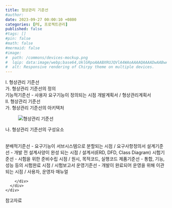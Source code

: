 ```yaml
---
title: 형상관리 기준선
#author: 
date: 2023-09-27 00:00:10 +0800
categories: [PE, 프로젝트관리]
published: false
#tags: []
#pin: false
#math: false
#mermaid: false
#image:
#  path: /commons/devices-mockup.png
#  lqip: data:image/webp;base64,UklGRpoAAABXRUJQVlA4WAoAAAAQAAAADwAABwAAQUxQSDIAAAARL0AmbZurmr57yyIiqE8oiG0bejIYEQTgqiDA9vqnsUSI6H+oAERp2HZ65qP/VIAWAFZQOCBCAAAA8AEAnQEqEAAIAAVAfCWkAALp8sF8rgRgAP7o9FDvMCkMde9PK7euH5M1m6VWoDXf2FkP3BqV0ZYbO6NA/VFIAAAA
#  alt: Responsive rendering of Chirpy theme on multiple devices.
---
```


<div class="post-wrap">
  <div class="para">
    <div class="para-title">
      I. 형상관리 기준선
    </div>
    <div class="para-cntnt">
      <div class="para">
        <div class="para-title">
          가. 형상관리 기준선의 정의
        </div>
        <div class="para-cntnt">
            기능적기준선 - 사용자 요구기능이 정의되는 시점 개발계획서 / 형상관리계획서
        </div>
      </div>
    </div>
  </div>
  
  <div class="para">
    <div class="para-title">
      II. 형상관리 기준선
    </div>
    <div class="para-cntnt">
      <div class="para">
        <div class="para-title">
          가. 형상관리 기준선의 아키텍처
        </div>
        <div class="para-cntnt">
          <figure class="post-figure">
            <img src="/assets/img/posts/형상관리-기준선.png" alt="형상관리 기준선">
<!--            <figcaption>Source: Unveiling the Metaverse: Exploring Emerging Trends, Multifaceted Perspectives, and Future Challenges</figcaption>-->
          </figure>
        </div>
      </div>
      <div class="para">
        <div class="para-title">
          나. 형상관리 기준선의 구성요소
        </div>
        <div class="para-cntnt">
          <table class="post-table">
          </table>
            분배적기준선 - 요구기능이 서브시스템으로 분할되는 시점 / 요구사항정의서
  설계기준선 - 개발 전 설계사양이 완성 되는 시점 / 설계서(ERD, DFD, Class Diagram)
  시험기준선 - 시험을 위한 준비수립 시점 / 원시, 목적코드, 실행코드
  제품기준선 - 통합, 기능, 성능 등의 시험완료 시점 / 시험보고서 
  운영기준선 - 개발이 완료되어 운영을 위해 이관되는 시점 / 사용자, 운영자 매뉴얼

        </div>
      </div>
    </div>
  </div>

  <div class="refr-wrap">
    <div class="refr-title">
        참고자료
    </div>
    <ol class="refr-list">
    <!--    <li>(나현식, 최대선) <a target="_blank" href="https://scienceon.kisti.re.kr/commons/util/originalView.do?cn=JAKO202225948430499&oCn=JAKO202225948430499&dbt=JAKO&journal=NJOU00291864">메타버스 보안 위협 요소 및 대응 방안 검토</a></li>-->
    <!--    <li>(M. Uddin, S. Manickam, H. Ullah, M. Obaidat and A. Dandoush) <a target="_blank" href="https://ieeexplore.ieee.org/abstract/document/10138386">Unveiling the Metaverse: Exploring Emerging Trends, Multifaceted Perspectives, and Future Challenges</a></li>-->
    </ol>
  </div>
</div>
